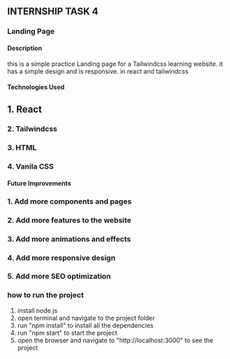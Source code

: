 ## INTERNSHIP TASK 4

### Landing Page
#### Description

this is a simple practice Landing page for a Tailwindcss learning website. it has a simple design and is responsive. in react and tailwindcss

#### Technologies Used
## 1. React
### 2. Tailwindcss
### 3. HTML
### 4. Vanila CSS

#### Future Improvements
### 1. Add more components and pages
### 2. Add more features to the website
### 3. Add more animations and effects
### 4. Add more responsive design
### 5. Add more SEO optimization

### how to run the project
 1. install node.js
 2. open terminal and navigate to the project folder
 3. run "npm install" to install all the dependencies
 4. run "npm start" to start the project
 5. open the browser and navigate to "http://localhost:3000" to see the project